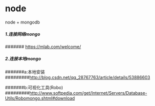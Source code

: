 # node
node + mongodb



##### 1.连接网络mongo
####### https://mlab.com/welcome/



##### 2.连接本地mongo
#######a:本地安装 
#########http://blog.csdn.net/qq_28767763/article/details/53886603



#######b:可视化工具(Robo) 
#########http://www.softpedia.com/get/Internet/Servers/Database-Utils/Robomongo.shtml#download
